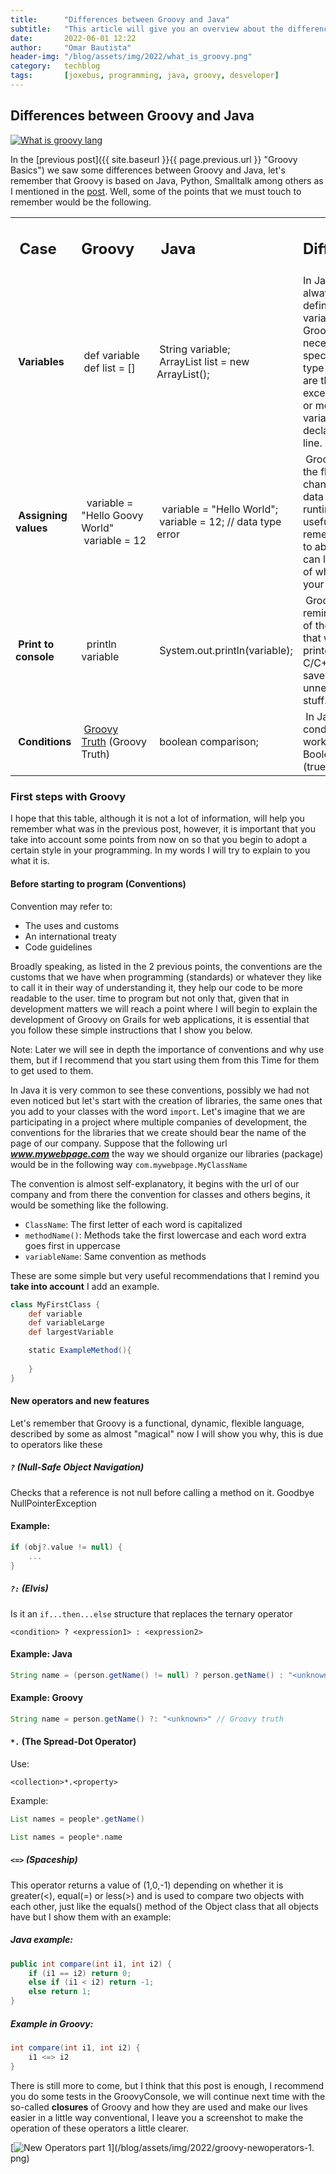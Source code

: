```yaml
---
title:      "Differences between Groovy and Java"
subtitle:   "This article will give you an overview about the differences between Groovy and Java language."
date:       2022-06-01 12:22
author:     "Omar Bautista"
header-img: "/blog/assets/img/2022/what_is_groovy.png"
category:   techblog
tags:       [joxebus, programming, java, groovy, desveloper]
---
```


## Differences between Groovy and Java

[![What is groovy lang](/blog/assets/img/2022/what_is_groovy.png "Basic concepts of Groovy Lang")](/blog/assets/img/2022/what_is_groovy.png)

In the [previous post]({{ site.baseurl }}{{ page.previous.url }} "Groovy Basics") we saw some differences 
between Groovy and Java, let's remember that Groovy is based on Java, Python, Smalltalk among others 
as I mentioned in the [post](/blog/techblog/2022/05/27/what-is-groovy-lang.html "What is Groovy?"). 
Well, some of the points that we must touch to remember would be the following.

<table width="100%" align="center"><tbody><tr><td width="25%"><h2>&nbsp;<strong>Case</strong></h2></td> 
<td width="25%"><h2><strong>Groovy</strong></h2></td><td width="25%"><h2>&nbsp;<strong>Java</strong> 
</h2></td><td width="25%"><h2><strong>Difference</strong></h2></td></tr><tr>
<td width="25% ">&nbsp;<strong>Variables</strong></td>
<td width="25%">&nbsp;def variable<div></div>&nbsp;def list = []</td>
<td width=" 25%">&nbsp;String variable;<div></div>&nbsp;ArrayList list = new ArrayList();</td>
<td width="25%">In Java you always have to define a variable type, in Groovy it is not necessary to 
specify what type it is, nor are the ; except&nbsp;when 2 or more variables are declared on one line.</td></tr>
<tr><td width="25%">&nbsp;<strong>Assigning values</strong></td>
<td width="25%">&nbsp; variable = "Hello Goovy World"<div></div>&nbsp;variable = 12</td><td width="25%">&nbsp; variable = "Hello World";
<div></div>&nbsp;variable = 12; // data type error</td><td width="25%">&nbsp;Groovy allows the flexibility 
of changing the data type at runtime, very useful but remember not to abuse, you can lose track of 
what it does your code.</td></tr><tr><td width="25%">&nbsp;<strong>Print to console</strong></td>
<td width="25%">&nbsp; println variable</td><td width="25%">&nbsp;System.out.println(variable);</td>
<td width="25%">&nbsp;Groovy reminds us a bit of the way that&nbsp;we printed&nbsp;our C/C++ codes 
saves us writing unnecessary stuff.</td></tr><tr><td width="25%">&nbsp;<strong>Conditions</strong></td> 
<td width="25%">&nbsp;<a title="Groovy Truth Table" href="/blog/assets/img/2022/groovyconsole-04-groovy-truth1.png" target="_blank">Groovy Truth</a>&nbsp;(Groovy Truth)</td>
<td width="25%">&nbsp;boolean comparison;</td><td width="25 %">&nbsp;In Java conditions only work with 
Boolean types (true/false)</td></tr></tbody></table>

### First steps with Groovy

I hope that this table, although it is not a lot of information, will help you remember what was in 
the previous post, however, it is important that you take into account some points from now on so 
that you begin to adopt a certain style in your programming. In my words I will try to explain to you what it is.

#### Before starting to program (Conventions)

Convention may refer to:

- The uses and customs
- An international treaty
- Code guidelines

Broadly speaking, as listed in the 2 previous points, the conventions are the customs that we have 
when programming (standards) or whatever they like to call it in their way of understanding it, 
they help our code to be more readable to the user. time to program but not only that, given that 
in development matters we will reach a point where I will begin to explain the development of Groovy 
on Grails for web applications, it is essential that you follow these simple instructions that I show you below.

Note: Later we will see in depth the importance of conventions and why
use them, but if I recommend that you start using them from this
Time for them to get used to them.

In Java it is very common to see these conventions, possibly we had not even noticed but let's start 
with the creation of libraries, the same ones that you add to your classes with the word `import`. 
Let's imagine that we are participating in a project where multiple companies of development, 
the conventions for the libraries that we create should bear the name of the page of our company. 
Suppose that the following url _**www.mywebpage.com**_ 
the way we should organize our libraries (package) would be in the following way `com.mywebpage.MyClassName`

The convention is almost self-explanatory, it begins with the url of our company and from there the 
convention for classes and others begins, it would be something like the following.

- `ClassName`: The first letter of each word is capitalized
- `methodName()`: Methods take the first lowercase and each word extra goes first in uppercase
- `variableName`: Same convention as methods

These are some simple but very useful recommendations that I remind you **take into account** I add an example.

```groovy
class MyFirstClass {
    def variable
    def variableLarge
    def largestVariable

    static ExampleMethod(){
        
    }
}
```

#### New operators and new features

Let's remember that Groovy is a functional, dynamic, flexible language, described by some as almost "magical" now I will show you why, this is due to operators like these

##### `?` _(Null-Safe Object Navigation)_

Checks that a reference is not null before calling a method on it. Goodbye NullPointerException

#### Example:
```groovy
if (obj?.value != null) {
    ...
}
```

##### `?:` _(Elvis)_

Is it an `if...then...else` structure that replaces the ternary operator 

```shell
<condition> ? <expression1> : <expression2>
```

#### Example: Java
```groovy
String name = (person.getName() != null) ? person.getName() : "<unknown>"
```

#### Example: Groovy

```groovy
String name = person.getName() ?: "<unknown>" // Groovy truth
```

#### `*.` (The Spread-Dot Operator)

Use:
```shell
<collection>*.<property>
```

Example:
```groovy
List names = people*.getName()

List names = people*.name
```


##### `<=>` _(Spaceship)_

This operator returns a value of (1,0,-1) depending on whether it is greater(<), equal(=) or less(>) and is used to compare two objects with each other, just like the equals() method of the Object class that all objects have but I show them with an example:

##### Java example:

```java
public int compare(int i1, int i2) {
    if (i1 == i2) return 0;
    else if (i1 < i2) return -1;
    else return 1;
}
```


##### Example in Groovy:

```groovy
int compare(int i1, int i2) {
    i1 <=> i2
}
```


There is still more to come, but I think that this post is enough, I recommend you do some tests in 
the GroovyConsole, we will continue next time with the so-called **closures** of Groovy and how they 
are used and make our lives easier in a little way conventional, I leave you a screenshot to make 
the operation of these operators a little clearer.

[![New Operators part 1](/blog/assets/img/2022/groovy-newoperators-1.png "groovy-newOperators-1")](/blog/assets/img/2022/groovy-newoperators-1. png)

